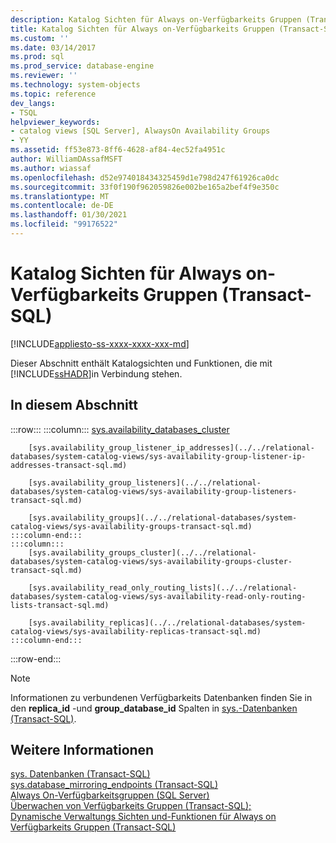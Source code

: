 ```yaml
---
description: Katalog Sichten für Always on-Verfügbarkeits Gruppen (Transact-SQL)
title: Katalog Sichten für Always on-Verfügbarkeits Gruppen (Transact-SQL) | Microsoft-Dokumentation
ms.custom: ''
ms.date: 03/14/2017
ms.prod: sql
ms.prod_service: database-engine
ms.reviewer: ''
ms.technology: system-objects
ms.topic: reference
dev_langs:
- TSQL
helpviewer_keywords:
- catalog views [SQL Server], AlwaysOn Availability Groups
- YY
ms.assetid: ff53e873-8ff6-4628-af84-4ec52fa4951c
author: WilliamDAssafMSFT
ms.author: wiassaf
ms.openlocfilehash: d52e974018434325459d1e798d247f61926ca0dc
ms.sourcegitcommit: 33f0f190f962059826e002be165a2bef4f9e350c
ms.translationtype: MT
ms.contentlocale: de-DE
ms.lasthandoff: 01/30/2021
ms.locfileid: "99176522"
---
```

# <a name="always-on-availability-groups-catalog-views-transact-sql"></a>Katalog Sichten für Always on-Verfügbarkeits Gruppen (Transact-SQL)
[!INCLUDE[appliesto-ss-xxxx-xxxx-xxx-md](../../includes/appliesto-ss-xxxx-xxxx-xxx-md.md)]

  Dieser Abschnitt enthält Katalogsichten und Funktionen, die mit [!INCLUDE[ssHADR](../../includes/sshadr-md.md)]in Verbindung stehen.  
  
## <a name="in-this-section"></a>In diesem Abschnitt  

:::row:::
    :::column:::
        [sys.availability_databases_cluster](../../relational-databases/system-catalog-views/sys-availability-databases-cluster-transact-sql.md)

        [sys.availability_group_listener_ip_addresses](../../relational-databases/system-catalog-views/sys-availability-group-listener-ip-addresses-transact-sql.md)

        [sys.availability_group_listeners](../../relational-databases/system-catalog-views/sys-availability-group-listeners-transact-sql.md)

        [sys.availability_groups](../../relational-databases/system-catalog-views/sys-availability-groups-transact-sql.md)
    :::column-end:::
    :::column:::
        [sys.availability_groups_cluster](../../relational-databases/system-catalog-views/sys-availability-groups-cluster-transact-sql.md)

        [sys.availability_read_only_routing_lists](../../relational-databases/system-catalog-views/sys-availability-read-only-routing-lists-transact-sql.md)

        [sys.availability_replicas](../../relational-databases/system-catalog-views/sys-availability-replicas-transact-sql.md)
    :::column-end:::
:::row-end:::
  
> [!NOTE]  
> Informationen zu verbundenen Verfügbarkeits Datenbanken finden Sie in den **replica_id** -und **group_database_id** Spalten in [sys.-Datenbanken (Transact-SQL)](../../relational-databases/system-catalog-views/sys-databases-transact-sql.md).  
  
## <a name="see-also"></a>Weitere Informationen  
 [sys. Datenbanken (Transact-SQL)](sys-databases-transact-sql.md)   
 [sys.database_mirroring_endpoints (Transact-SQL)](sys-database-mirroring-endpoints-transact-sql.md)   
 [Always On-Verfügbarkeitsgruppen (SQL Server)](../../database-engine/availability-groups/windows/always-on-availability-groups-sql-server.md)   
 [Überwachen von Verfügbarkeits Gruppen (Transact-SQL);](../../database-engine/availability-groups/windows/monitor-availability-groups-transact-sql.md)   
 [Dynamische Verwaltungs Sichten und-Funktionen für Always on Verfügbarkeits Gruppen (Transact-SQL)](../system-dynamic-management-views/always-on-availability-groups-dynamic-management-views-functions.md)  
  
  

